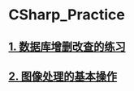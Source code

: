 # CSharp_Practice
## [1. 数据库增删改查的练习](https://github.com/zfb132/CSharp_Practice/tree/master/FinalSQL "点击查看工程")
## [2. 图像处理的基本操作](https://github.com/zfb132/CSharp_Practice/tree/master/ImageProcessing "点击查看工程")
